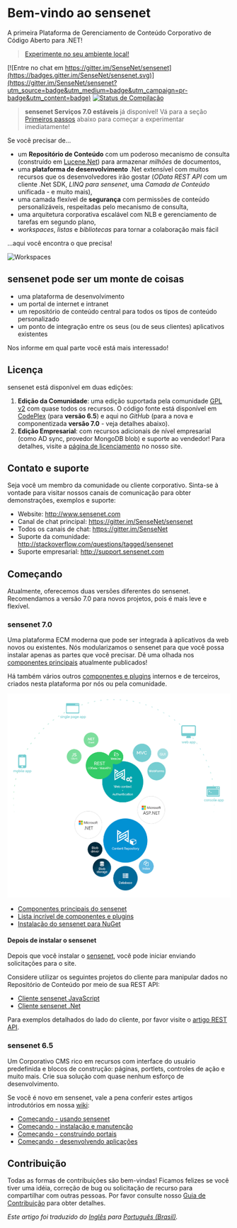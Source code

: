 # Bem-vindo ao sensenet
A primeira Plataforma de Gerenciamento de Conteúdo Corporativo de Código Aberto para .NET! 

> [Experimente no seu ambiente local!](http://www.sensenet.com/try-it)

[![Entre no chat em https://gitter.im/SenseNet/sensenet](https://badges.gitter.im/SenseNet/sensenet.svg)](https://gitter.im/SenseNet/sensenet?utm_source=badge&utm_medium=badge&utm_campaign=pr-badge&utm_content=badge)
[![Status de Compilação](https://dev.azure.com/sensenetplatform/sensenet/_apis/build/status/sensenet)](https://dev.azure.com/sensenetplatform/sensenet/_build/latest?definitionId=1)

> **sensenet Serviços 7.0 estáveis** já disponível! Vá para a seção [Primeiros passos](#GettingStarted) abaixo para começar a experimentar imediatamente!

Se você precisar de...

- um **Repositório de Conteúdo** com um poderoso mecanismo de consulta (construído em [Lucene.Net](https://lucenenet.apache.org)) para armazenar *milhões* de documentos,
- uma **plataforma de desenvolvimento** .Net extensível com muitos recursos que os desenvolvedores irão gostar (*OData REST API* com um cliente .Net SDK, *LINQ para sensenet*, uma *Camada de Conteúdo* unificada - e muito mais),
- uma camada flexível de **segurança** com permissões de conteúdo personalizáveis, respeitadas pelo mecanismo de consulta,
- uma arquitetura corporativa escalável com NLB e gerenciamento de tarefas em segundo plano,
- *workspaces*, *listas* e *bibliotecas* para tornar a colaboração mais fácil

...aqui você encontra o que precisa!

![Workspaces](http://wiki.sensenet.com/images/5/5e/Ws-main.png "Workspaces")

## sensenet pode ser um monte de coisas

- uma plataforma de desenvolvimento
- um portal de internet e intranet
- um repositório de conteúdo central para todos os tipos de conteúdo personalizado
- um ponto de integração entre os seus (ou de seus clientes) aplicativos existentes

Nos informe em qual parte você está mais interessado!

## Licença
sensenet está disponível em duas edições:

1. **Edição da Comunidade**: uma edição suportada pela comunidade [GPL v2](LICENSE) com quase todos os recursos.
   O código fonte está disponível em [CodePlex](http://sensenet.codeplex.com) (para **versão 6.5**) e aqui no *GitHub* (para a nova e componentizada **versão 7.0** - veja detalhes abaixo).
2. **Edição Empresarial**: com recursos adicionais de nível empresarial (como AD sync, provedor MongoDB blob) e suporte ao vendedor! Para detalhes, visite a [página de licenciamento](http://www.sensenet.com/sensenet-ecm/licencing) no nosso site.

## Contato e suporte
Seja você um membro da comunidade ou cliente corporativo. Sinta-se à vontade para visitar nossos canais de comunicação para obter demonstrações, exemplos e suporte:
- Website: http://www.sensenet.com
- Canal de chat principal: https://gitter.im/SenseNet/sensenet
- Todos os canais de chat: https://gitter.im/SenseNet
- Suporte da comunidade: http://stackoverflow.com/questions/tagged/sensenet
- Suporte empresarial: http://support.sensenet.com

<a name="GettingStarted"></a>
## Começando
Atualmente, oferecemos duas versões diferentes do sensenet. Recomendamos a versão 7.0 para novos projetos, pois é mais leve e flexível.

### sensenet 7.0
Uma plataforma ECM moderna que pode ser integrada à aplicativos da web novos ou existentes. Nós modularizamos o sensenet para que você possa instalar apenas as partes que você precisar. Dê uma olhada nos [componentes principais](/docs/sensenet-components.md) atualmente publicados!

Há também vários outros [componentes e plugins](https://github.com/SenseNet/awesome-sensenet) internos e de terceiros, criados nesta plataforma por nós ou pela comunidade.

![componentes sensenet](https://github.com/SenseNet/sn-resources/raw/master/images/sn-components/sn-components.png "componentes sensenet")

- [Componentes principais do sensenet](/docs/sensenet-components.md)
- [Lista incrível de componentes e plugins](https://github.com/SenseNet/awesome-sensenet)
- [Instalação do sensenet para NuGet](/docs/install-sn-from-nuget.md)

#### Depois de instalar o sensenet
Depois que você instalar o [sensenet](/docs/install-sn-from-nuget.md), você pode iniciar enviando solicitações para o site. 

Considere utilizar os seguintes projetos do cliente para manipular dados no Repositório de Conteúdo por meio de sua REST API:

- [Cliente sensenet JavaScript](https://github.com/SenseNet/sn-client-js)
- [Cliente sensenet  .Net ](https://github.com/SenseNet/sn-client-dotnet)

Para exemplos detalhados do lado do cliente, por favor visite o [artigo REST API](http://wiki.sensenet.com/OData_REST_API).

### sensenet 6.5
Um Corporativo CMS rico em recursos com interface do usuário predefinida e blocos de construção: páginas, portlets, controles de ação e muito mais. Crie sua solução com quase nenhum esforço de desenvolvimento.

Se você é novo em sensenet, vale a pena conferir estes artigos introdutórios em nossa [wiki](http://wiki.sensenet.com):
- [Começando - usando sensenet](http://wiki.sensenet.com/Getting_started_-_using_Sense/Net)
- [Começando - instalação e manutenção](http://wiki.sensenet.com/Getting_started_-_installation_and_maintenance)
- [Começando - construindo portais](http://wiki.sensenet.com/Getting_started_-_building_portals)
- [Começando - desenvolvendo aplicações](http://wiki.sensenet.com/Getting_started_-_developing_applications)

## Contribuição
Todas as formas de contribuições são bem-vindas! Ficamos felizes se você tiver uma idéia, correção de bug ou solicitação de recurso para compartilhar com outras pessoas. Por favor consulte nosso [Guia de Contribuição](CONTRIBUTING.md) para obter detalhes.

*Este artigo foi traduzido do [Inglês](README.md) para [Português (Brasil)](README-pt-BR.md).*

